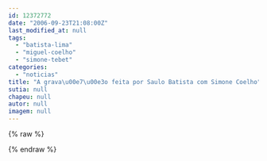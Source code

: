 ```yaml
---
id: 12372772
date: "2006-09-23T21:08:00Z"
last_modified_at: null
tags:
  - "batista-lima"
  - "miguel-coelho"
  - "simone-tebet"
categories:
  - "noticias"
title: "A grava\u00e7\u00e3o feita por Saulo Batista com Simone Coelho"
sutia: null
chapeu: null
autor: null
imagem: null
---
```

{% raw %}
<p> </p>
{% endraw %}